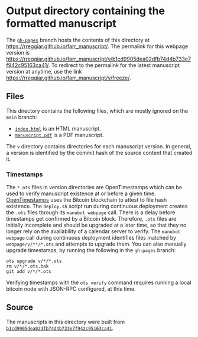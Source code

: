 # Output directory containing the formatted manuscript

The [`gh-pages`](https://github.com/rreggiar/farr_manuscript/tree/gh-pages) branch hosts the contents of this directory at <https://rreggiar.github.io/farr_manuscript/>.
The permalink for this webpage version is <https://rreggiar.github.io/farr_manuscript/v/b1cd9905dea02dfb74d4b733e7f942c95163ca41/>.
To redirect to the permalink for the latest manuscript version at anytime, use the link <https://rreggiar.github.io/farr_manuscript/v/freeze/>.

## Files

This directory contains the following files, which are mostly ignored on the `main` branch:

+ [`index.html`](index.html) is an HTML manuscript.
+ [`manuscript.pdf`](manuscript.pdf) is a PDF manuscript.

The `v` directory contains directories for each manuscript version.
In general, a version is identified by the commit hash of the source content that created it.

### Timestamps

The `*.ots` files in version directories are OpenTimestamps which can be used to verify manuscript existence at or before a given time.
[OpenTimestamps](https://opentimestamps.org/) uses the Bitcoin blockchain to attest to file hash existence.
The `deploy.sh` script run during continuous deployment creates the `.ots` files through its `manubot webpage` call.
There is a delay before timestamps get confirmed by a Bitcoin block.
Therefore, `.ots` files are initially incomplete and should be upgraded at a later time, so that they no longer rely on the availability of a calendar server to verify.
The `manubot webpage` call during continuous deployment identifies files matched by `webpage/v/**/*.ots` and attempts to upgrade them.
You can also manually upgrade timestamps, by running the following in the `gh-pages` branch:

```shell
ots upgrade v/*/*.ots
rm v/*/*.ots.bak
git add v/*/*.ots
```

Verifying timestamps with the `ots verify` command requires running a local bitcoin node with JSON-RPC configured, at this time.

## Source

The manuscripts in this directory were built from
[`b1cd9905dea02dfb74d4b733e7f942c95163ca41`](https://github.com/rreggiar/farr_manuscript/commit/b1cd9905dea02dfb74d4b733e7f942c95163ca41).
